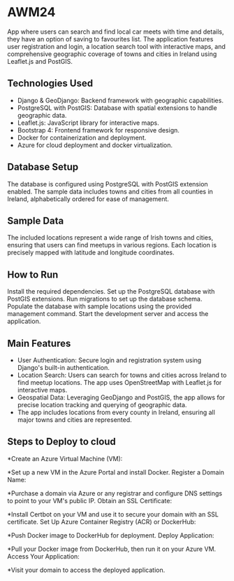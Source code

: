 # AWM24
App where users can search and find local car meets with time and details, they have an option of saving to favourites list.
The application features user registration and login, a location search tool with interactive maps, and comprehensive geographic coverage of towns and cities in Ireland using Leaflet.js and PostGIS.

## Technologies Used
* Django & GeoDjango: Backend framework with geographic capabilities.
* PostgreSQL with PostGIS: Database with spatial extensions to handle geographic data.
* Leaflet.js: JavaScript library for interactive maps.
* Bootstrap 4: Frontend framework for responsive design.
* Docker for containerization and deployment.
* Azure for cloud deployment and docker virtualization.

## Database Setup
The database is configured using PostgreSQL with PostGIS extension enabled. The sample data includes towns and cities from all counties in Ireland, alphabetically ordered for ease of management.

## Sample Data
The included locations represent a wide range of Irish towns and cities, ensuring that users can find meetups in various regions. Each location is precisely mapped with latitude and longitude coordinates.

## How to Run
Install the required dependencies.
Set up the PostgreSQL database with PostGIS extensions.
Run migrations to set up the database schema.
Populate the database with sample locations using the provided management command.
Start the development server and access the application.


## Main Features
* User Authentication: Secure login and registration system using Django's built-in authentication.
* Location Search: Users can search for towns and cities across Ireland to find meetup locations. The app uses OpenStreetMap with Leaflet.js for interactive maps.
* Geospatial Data: Leveraging GeoDjango and PostGIS, the app allows for precise location tracking and querying of geographic data.
* The app includes locations from every county in Ireland, ensuring all major towns and cities are represented.



## Steps to Deploy to cloud
*Create an Azure Virtual Machine (VM):

*Set up a new VM in the Azure Portal and install Docker.
Register a Domain Name:

*Purchase a domain via Azure or any registrar and configure DNS settings to point to your VM's public IP.
Obtain an SSL Certificate:

*Install Certbot on your VM and use it to secure your domain with an SSL certificate.
Set Up Azure Container Registry (ACR) or DockerHub:

*Push Docker image to DockerHub for deployment.
Deploy Application:

*Pull your Docker image from DockerHub, then run it on your Azure VM.
Access Your Application:

*Visit your domain to access the deployed application.
